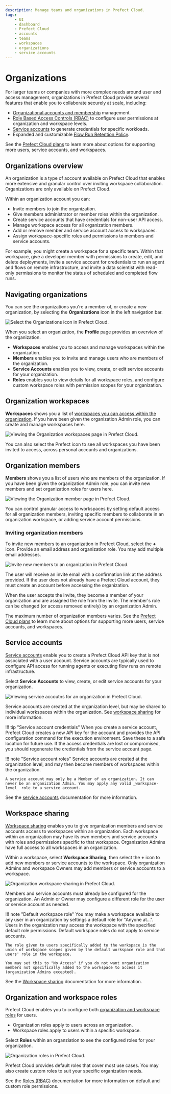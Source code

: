 ```yaml
---
description: Manage teams and organizations in Prefect Cloud.
tags:
    - UI
    - dashboard
    - Prefect Cloud
    - accounts
    - teams
    - workspaces
    - organizations
    - service accounts
---
```


# Organizations <span class="badge cloud"></span> <span class="badge orgs"></span>

For larger teams or companies with more complex needs around user and access management, organizations in Prefect Cloud provide several features that enable you to collaborate securely at scale, including:

- [Organizational accounts and membership](#organization-members) management.
- [Role Based Access Controls (RBAC)](/ui/roles/) to configure user permissions at organization and workspace levels.
- [Service accounts](#service-accounts) to generate credentials for specific workloads.
- Expanded and customizable [Flow Run Retention Policy](/ui/flow-runs/#flow-run-retention-policy).

See the [Prefect Cloud plans](https://www.prefect.io/pricing) to learn more about options for supporting more users, service accounts, and workspaces.

## Organizations overview

An organization is a type of account available on Prefect Cloud that enables more extensive and granular control over inviting workspace collaboration. Organizations are only available on Prefect Cloud.

Within an organization account you can:

- Invite members to join the organization.
- Give members administrator or member roles within the organization.
- Create service accounts that have credentials for non-user API access.
- Manage workspace access for all organization members.
- Add or remove member and service account access to workspaces.
- Assign workspace-specific roles and permissions to members and service accounts.

For example, you might create a workspace for a specific team. Within that workspace, give a developer member with permissions to create, edit, and delete deployments, invite a service account for credentials to run an agent and flows on remote infrastructure, and invite a data scientist with read-only permissions to monitor the status of scheduled and completed flow runs.

## Navigating organizations

You can see the organizations you're a member of, or create a new organization, by selecting the **Organizations** icon in the left navigation bar.

![Select the Organizations icon in Prefect Cloud.](/img/ui/organizations.png)

When you select an organization, the **Profile** page provides an overview of the organization.

- **Workspaces** enables you to access and manage workspaces within the organization.
- **Members** enables you to invite and manage users who are members of the organization.
- **Service Accounts** enables you to view, create, or edit service accounts for your organization.
- **Roles** enables you to view details for all workspace roles, and configure custom workspace roles with permission scopes for your organization.

## Organization workspaces

**Workspaces** shows you a list of [workspaces you can access within the organization](/ui/workspaces/). If you have been given the organization Admin role, you can create and manage workspaces here.

![Viewing the Organization workspaces page in Prefect Cloud.](/img/ui/org-workspaces.png)

You can also select the Prefect icon to see all workspaces you have been invited to access, across personal accounts and organizations.

## Organization members

**Members** shows you a list of users who are members of the organization. If you have been given the organization Admin role, you can invite new members and set organization roles for users here.

![Viewing the Organization member page in Prefect Cloud.](/img/ui/org-members.png)

You can control granular access to workspaces by setting default access for all organization members, inviting specific members to collaborate in an organization workspace, or adding service account permissions.

### Inviting organization members

To invite new members to an organization in Prefect Cloud, select the **+** icon. Provide an email address and  organization role. You may add multiple email addresses.

![Invite new members to an organization in Prefect Cloud.](/img/ui/org-invite-members.png)

The user will receive an invite email with a confirmation link at the address provided. If the user does not already have a Prefect Cloud account, they must create an account before accessing the organization.

When the user accepts the invite, they become a member of your organization and are assigned the role from the invite. The member's role can be changed (or access removed entirely) by an organization Admin.

The maximum number of organization members varies. See the [Prefect Cloud plans](https://www.prefect.io/pricing) to learn more about options for supporting more users, service accounts, and workspaces.

## Service accounts

[Service accounts](/ui/service-accounts/) enable you to create a Prefect Cloud API key that is not associated with a user account. Service accounts are typically used to configure API access for running agents or executing flow runs on remote infrastructure.

Select **Service Accounts** to view, create, or edit service accounts for your organization.

![Viewing service accoutns for an organization in Prefect Cloud.](/img/ui/service-accounts.png)

Service accounts are created at the organization level, but may be shared to individual workspaces within the organization. See [workspace sharing](#workspace-sharing) for more information.

!!! tip "Service account credentials"
    When you create a service account, Prefect Cloud creates a new API key for the account and provides the API configuration command for the execution environment. Save these to a safe location for future use. If the access credentials are lost or compromised, you should regenerate the credentials from the service account page.

!!! note "Service account roles"
    Service accounts are created at the organization level, and may then become members of workspaces within the organization.
    
    A service account may only be a Member of an organization. It can never be an organization Admin. You may apply any valid _workspace-level_ role to a service account.

See the [service accounts](/ui/service-accounts/) documentation for more information.

## Workspace sharing

[Workspace sharing](/ui/workspaces/#workspace-sharing) enables you to give organization members and service accounts access to workspaces within an organization. Each workspace within an organization may have its own members and service accounts with roles and permissions specific to that workspace. Organization Admins have full access to all workspaces in an organization.

Within a workspace, select **Workspace Sharing**, then select the **+** icon to add new members or service accounts to the workspace. Only organization Admins and workspace Owners may add members or service accounts to a workspace.

![Organization workspace sharing in Prefect Cloud.](/img/ui/org-workspace-sharing.png)

Members and service accounts must already be configured for the organization. An Admin or Owner may configure a different role for the user or service account as needed.

!!! note "Default workspace role"
    You may make a workspace available to any user in an organization by settings a default role for "Anyone at...". Users in the organization may access the workspace with the specified default role permissions. Default workspace roles do not apply to service accounts.

    The role given to users specifically added to the workspace is the union of workspace scopes given by the default workspace role and that users' role in the workspace.
    
    You may set this to "No Access" if you do not want organization members not specifically added to the workspace to access it (organization Admins excepted). 

See the [Workspace sharing](/ui/workspaces/#workspace-sharing) documentation for more information.

## Organization and workspace roles

Prefect Cloud enables you to configure both [organization and workspace roles](/ui/roles/) for users.

- Organization roles apply to users across an organization.
- Workspace roles apply to users within a specific workspace.

Select **Roles** within an organziation to see the configured roles for your organization. 

![Organization roles in Prefect Cloud.](/img/ui/org-roles.png)

Prefect Cloud provides default roles that cover most use cases. You may also create custom roles to suit your specific organization needs.

See the [Roles (RBAC)](/ui/roles/) documentation for more information on default and custom role permissions.